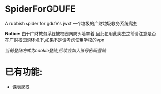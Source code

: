 # SpiderForGDUFE
A rubbish spider for gdufe's jwxt
一个垃圾的广财垃圾教务系统爬虫

**Notice:** 由于广财教务系统被校园网防火墙罩着,因此使用此爬虫之前请注意是否在广财校园网环境下,如果不是请考虑使用学校的vpn

*当前登陆方式为cookie登陆,后续会加入账号密码登陆*


# 已有功能:
- 课表爬取